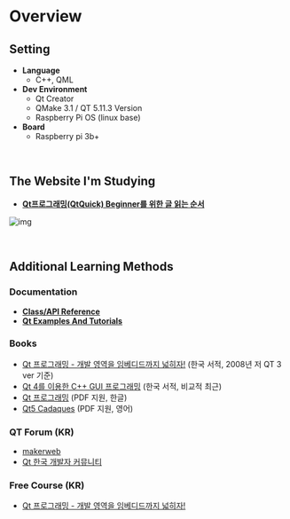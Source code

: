 # Overview

## Setting <br>  
* **Language**     
  + C++, QML
* **Dev Environment**
  + Qt Creator
  + QMake 3.1 / QT 5.11.3 Version
  + Raspberry Pi OS (linux base)
* **Board** 
  + Raspberry pi 3b+

<br>

## The Website I'm Studying <br>

* [**Qt프로그래밍(QtQuick) Beginner를 위한 글 읽는 순서**](https://makersweb.net/qt/12205)

![img](https://user-images.githubusercontent.com/70312248/172555229-fa0d8fbd-d8d7-4d5d-ad7a-7f1d0df805f0.PNG)

<br>

## Additional Learning Methods

### Documentation
  + [**Class/API Reference**](http://doc.qt.io)
  + [**Qt Examples And Tutorials**](http://doc.qt.io/qt-5/qtexamplesandtutorials.html)

### Books
  + [Qt 프로그래밍 - 개발 영역을 임베디드까지 넓히자!](http://www.yes24.com/Product/Goods/2915037) (한국 서적, 2008년 저 QT 3 ver 기준)
  + [Qt 4를 이용한 C++ GUI 프로그래밍](http://www.yes24.com/Product/goods/3315872?scode=032&OzSrank=1) (한국 서적, 비교적 최근)
  + [Qt 프로그래밍](https://github.com/eddykim777/qtbook) (PDF 지원, 한글)
  + [Qt5 Cadaques](https://qmlbook.github.io/) (PDF 지원, 영어)
 
### QT Forum (KR)
  + [makerweb](https://makersweb.net/)
  + [Qt 한국 개발자 커뮤니티](http://www.qt-dev.com/board.php?board=kkkmain&command=skin_insert&exe=insert_iboard1_home)

### Free Course (KR)
 + [Qt 프로그래밍 - 개발 영역을 임베디드까지 넓히자!](https://www.youtube.com/watch?v=G03yX_GF5-c&list=PL7mmuO705dG0a48DLGQc38xQYzsEZLEyN)
